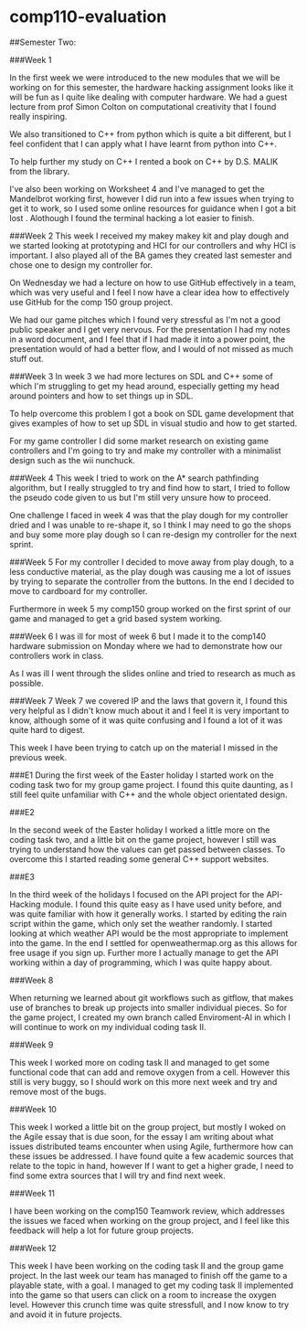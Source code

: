 # comp110-evaluation

##Semester Two:

###Week 1 

In the first week we were introduced to the new modules that we will be working on for this semester, the hardware hacking assignment looks like it will be fun as I quite like dealing with computer hardware.
We had a guest lecture from prof Simon Colton on computational creativity that I found really inspiring.

We also transitioned to C++ from python which is quite a bit different, but I feel confident that I can apply what I have learnt from python into C++.

To help further my study on C++ I rented a book on C++ by D.S. MALIK from the library.

I've also been working on Worksheet 4 and I've managed to get the Mandelbrot working first, however I did run into a few issues when trying to get it to work, so I used some online resources for guidance when I got a bit lost . Alothough I found the terminal hacking a lot easier to finish.

###Week 2
This week I received my makey makey kit and play dough and we started looking at prototyping and HCI for our controllers and why HCI is important. I also played all of the BA games they created last semester and chose one to design my controller for.

On Wednesday we had a lecture on how to use GitHub effectively in a team, which was very useful and I feel I now have a clear idea how to effectively use GitHub for the comp 150 group project.

We had our game pitches which I found very stressful as I'm not a good public speaker and I get very nervous. For the presentation I had my notes in a word document, and I feel that if I had made it into a power point, the presentation would of had a better flow, and I would of not missed as much stuff out.

###Week 3
In week 3 we had more lectures on SDL and C++ some of which I'm struggling to get my head around, especially getting my head around pointers and how to set things up in SDL.


To help overcome this problem I got a book on SDL game development that gives examples of how to set up SDL in visual studio and how to get started.

For my game controller I did some market research on existing game controllers and I'm going to try and make my controller with a minimalist design such as the wii nunchuck.

###Week 4
This week I tried to work on the A* search pathfinding algorithm, but I really struggled to try and find how to start, I tried to follow the pseudo code given to us but I'm still very unsure how to proceed.

One challenge I faced in week 4 was that the play dough for my controller dried and I was unable to re-shape it, so I think I may need to go the shops and buy some more play dough so I can re-design my controller for the next sprint.

###Week 5
For my controller I decided to move away from play dough, to a less conductive material, as the play dough was causing me a lot of issues by trying to separate the controller from the buttons. In the end I decided to move to cardboard for my controller.

Furthermore in week 5 my comp150 group worked on the first sprint of our game and managed to get a grid based system working.

###Week 6
I was ill for most of week 6 but I made it to the comp140 hardware submission on Monday where we had to demonstrate how our controllers work in class. 

As I was ill I went through the slides online and tried to research as much as possible.

###Week 7
Week 7 we covered IP and the laws that govern it, I found this very helpful as I didn't know much about it and I feel it is very important to know, although some of it was quite confusing and I found a lot of it was quite hard to digest.

This week I have been trying to catch up on the material I missed in the previous week. 


###E1
During the first week of the Easter holiday I started work on the coding task two for my group game project. I found this quite daunting, as I still feel quite unfamiliar with C++ and the whole object orientated design.

###E2

In the second week of the Easter holiday I worked a little more on the coding task two, and a little bit on the game project, however I still was trying to understand how the values can get passed between classes. To overcome this I started reading some general C++ support websites.

###E3

In the third week of the holidays I focused on the API project for the API-Hacking module. I found this quite easy as I have used unity before, and was quite familiar with how it generally works. I started by editing the rain script within the game, which only set the weather randomly. I started looking at which weather API would be the most appropriate to implement into the game. In the end I settled for openweathermap.org as this allows for free usage if you sign up. Further more I actually manage to get the API working within a day of programming, which I was quite happy about.

###Week 8

When returning we learned about git workflows such as gitflow, that makes use of branches to break up projects into smaller individual pieces. So for the game project, I created my own branch called Enviroment-AI in which I will continue to work on my individual coding task II.

###Week 9

This week I worked more on coding task II and managed to get some functional code that can add and remove oxygen from a cell. However this still is very buggy, so I should work on this more next week and try and remove most of the bugs.

###Week 10

This week I worked a little bit on the group project, but mostly I woked on the Agile essay that is due soon, for the essay I am writing about what issues distributed teams encounter when using Agile, furthermore how can these issues be addressed. I have found quite a few academic sources that relate to the topic in hand, however If I want to get a higher grade, I need to find some extra sources that I will try and find next week.

###Week 11

I have been working on the comp150 Teamwork review, which addresses the issues we faced when working on the group project, and I feel like this feedback will help a lot for future group projects.

###Week 12

This week I have been working on the coding task II and the group game project. In the last week our team has managed to finish off the game to a playable state, with a goal. I managed to get my coding task II implemented into the game so that users can click on a room to increase the oxygen level. However this crunch time was quite stressfull, and I now know to try and avoid it in future projects.
